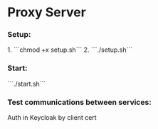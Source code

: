<h1>Proxy Server</h1>

<h3>Setup:</h3>
1. ```chmod +x setup.sh```
2. ```./setup.sh```

<h3>Start:</h3>
```./start.sh```

<h3>Test communications between services:</h3>
Auth in Keycloak by client cert
